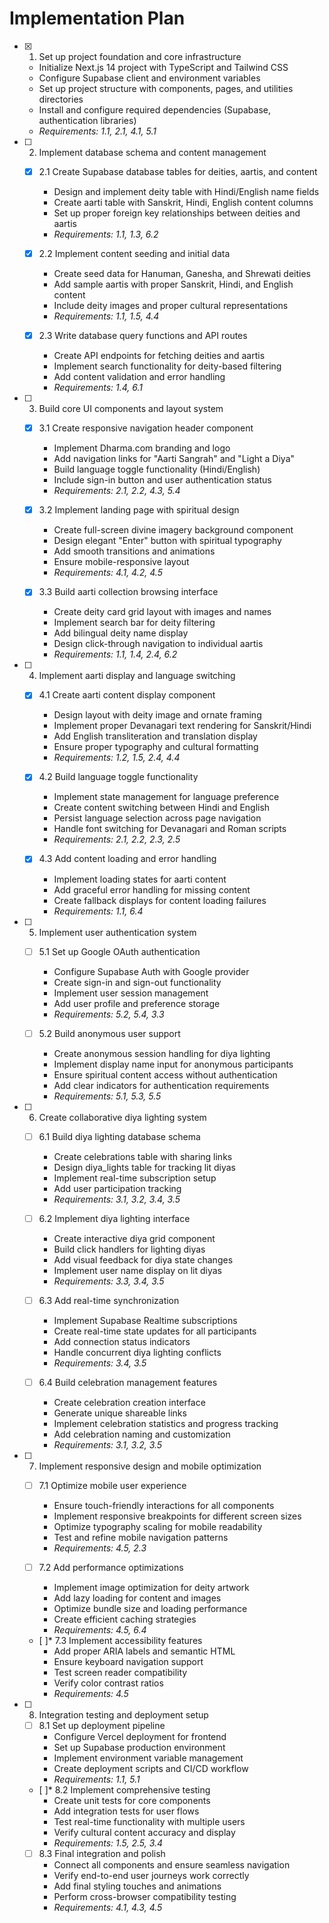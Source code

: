 # Implementation Plan

- [x] 1. Set up project foundation and core infrastructure
  - Initialize Next.js 14 project with TypeScript and Tailwind CSS
  - Configure Supabase client and environment variables
  - Set up project structure with components, pages, and utilities directories
  - Install and configure required dependencies (Supabase, authentication libraries)
  - _Requirements: 1.1, 2.1, 4.1, 5.1_

- [ ] 2. Implement database schema and content management
  - [x] 2.1 Create Supabase database tables for deities, aartis, and content
    - Design and implement deity table with Hindi/English name fields
    - Create aarti table with Sanskrit, Hindi, English content columns
    - Set up proper foreign key relationships between deities and aartis
    - _Requirements: 1.1, 1.3, 6.2_

  - [x] 2.2 Implement content seeding and initial data
    - Create seed data for Hanuman, Ganesha, and Shrewati deities
    - Add sample aartis with proper Sanskrit, Hindi, and English content
    - Include deity images and proper cultural representations
    - _Requirements: 1.1, 1.5, 4.4_

  - [x] 2.3 Write database query functions and API routes
    - Create API endpoints for fetching deities and aartis
    - Implement search functionality for deity-based filtering
    - Add content validation and error handling
    - _Requirements: 1.4, 6.1_

- [ ] 3. Build core UI components and layout system
  - [x] 3.1 Create responsive navigation header component
    - Implement Dharma.com branding and logo
    - Add navigation links for "Aarti Sangrah" and "Light a Diya"
    - Build language toggle functionality (Hindi/English)
    - Include sign-in button and user authentication status
    - _Requirements: 2.1, 2.2, 4.3, 5.4_

  - [x] 3.2 Implement landing page with spiritual design
    - Create full-screen divine imagery background component
    - Design elegant "Enter" button with spiritual typography
    - Add smooth transitions and animations
    - Ensure mobile-responsive layout
    - _Requirements: 4.1, 4.2, 4.5_

  - [x] 3.3 Build aarti collection browsing interface
    - Create deity card grid layout with images and names
    - Implement search bar for deity filtering
    - Add bilingual deity name display
    - Design click-through navigation to individual aartis
    - _Requirements: 1.1, 1.4, 2.4, 6.2_

- [ ] 4. Implement aarti display and language switching
  - [x] 4.1 Create aarti content display component
    - Design layout with deity image and ornate framing
    - Implement proper Devanagari text rendering for Sanskrit/Hindi
    - Add English transliteration and translation display
    - Ensure proper typography and cultural formatting
    - _Requirements: 1.2, 1.5, 2.4, 4.4_

  - [x] 4.2 Build language toggle functionality
    - Implement state management for language preference
    - Create content switching between Hindi and English
    - Persist language selection across page navigation
    - Handle font switching for Devanagari and Roman scripts
    - _Requirements: 2.1, 2.2, 2.3, 2.5_

  - [x] 4.3 Add content loading and error handling
    - Implement loading states for aarti content
    - Add graceful error handling for missing content
    - Create fallback displays for content loading failures
    - _Requirements: 1.1, 6.4_

- [ ] 5. Implement user authentication system
  - [ ] 5.1 Set up Google OAuth authentication
    - Configure Supabase Auth with Google provider
    - Create sign-in and sign-out functionality
    - Implement user session management
    - Add user profile and preference storage
    - _Requirements: 5.2, 5.4, 3.3_

  - [ ] 5.2 Build anonymous user support
    - Create anonymous session handling for diya lighting
    - Implement display name input for anonymous participants
    - Ensure spiritual content access without authentication
    - Add clear indicators for authentication requirements
    - _Requirements: 5.1, 5.3, 5.5_

- [ ] 6. Create collaborative diya lighting system
  - [ ] 6.1 Build diya lighting database schema
    - Create celebrations table with sharing links
    - Design diya_lights table for tracking lit diyas
    - Implement real-time subscription setup
    - Add user participation tracking
    - _Requirements: 3.1, 3.2, 3.4, 3.5_

  - [ ] 6.2 Implement diya lighting interface
    - Create interactive diya grid component
    - Build click handlers for lighting diyas
    - Add visual feedback for diya state changes
    - Implement user name display on lit diyas
    - _Requirements: 3.3, 3.4, 3.5_

  - [ ] 6.3 Add real-time synchronization
    - Implement Supabase Realtime subscriptions
    - Create real-time state updates for all participants
    - Add connection status indicators
    - Handle concurrent diya lighting conflicts
    - _Requirements: 3.4, 3.5_

  - [ ] 6.4 Build celebration management features
    - Create celebration creation interface
    - Generate unique shareable links
    - Implement celebration statistics and progress tracking
    - Add celebration naming and customization
    - _Requirements: 3.1, 3.2, 3.5_

- [ ] 7. Implement responsive design and mobile optimization
  - [ ] 7.1 Optimize mobile user experience
    - Ensure touch-friendly interactions for all components
    - Implement responsive breakpoints for different screen sizes
    - Optimize typography scaling for mobile readability
    - Test and refine mobile navigation patterns
    - _Requirements: 4.5, 2.3_

  - [ ] 7.2 Add performance optimizations
    - Implement image optimization for deity artwork
    - Add lazy loading for content and images
    - Optimize bundle size and loading performance
    - Create efficient caching strategies
    - _Requirements: 4.5, 6.4_

  - [ ]* 7.3 Implement accessibility features
    - Add proper ARIA labels and semantic HTML
    - Ensure keyboard navigation support
    - Test screen reader compatibility
    - Verify color contrast ratios
    - _Requirements: 4.5_

- [ ] 8. Integration testing and deployment setup
  - [ ] 8.1 Set up deployment pipeline
    - Configure Vercel deployment for frontend
    - Set up Supabase production environment
    - Implement environment variable management
    - Create deployment scripts and CI/CD workflow
    - _Requirements: 1.1, 5.1_

  - [ ]* 8.2 Implement comprehensive testing
    - Create unit tests for core components
    - Add integration tests for user flows
    - Test real-time functionality with multiple users
    - Verify cultural content accuracy and display
    - _Requirements: 1.5, 2.5, 3.4_

  - [ ] 8.3 Final integration and polish
    - Connect all components and ensure seamless navigation
    - Verify end-to-end user journeys work correctly
    - Add final styling touches and animations
    - Perform cross-browser compatibility testing
    - _Requirements: 4.1, 4.3, 4.5_